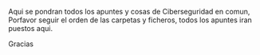 Aqui se pondran todos los apuntes y cosas de Ciberseguridad en comun, Porfavor seguir el orden de las carpetas y ficheros, todos los apuntes iran puestos aqui.

Gracias
